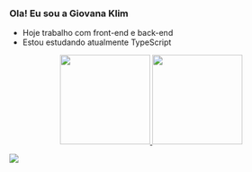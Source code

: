 ### Ola! Eu sou a Giovana Klim


- Hoje trabalho com front-end e back-end
- Estou estudando atualmente TypeScript

<div align="center">
  <a href="https://github.com/giovanaklim">
  <img height="160em" src="https://github-readme-stats.vercel.app/api?username=giovanaklim&show_icons=true&theme=tokyonight&include_all_commits=true&count_private=true"/>
  <img height="160em" src="https://github-readme-stats.vercel.app/api/top-langs/?username=giovanaklim&langs_count=7&theme=tokyonight"/>
</div>

  <a href = "https://www.instagram.com/giovanaklim/"><img src="https://img.shields.io/badge/Instagram-E4405F?style=for-the-badge&logo=instagram&logoColor=white" target="_blank"></a>
